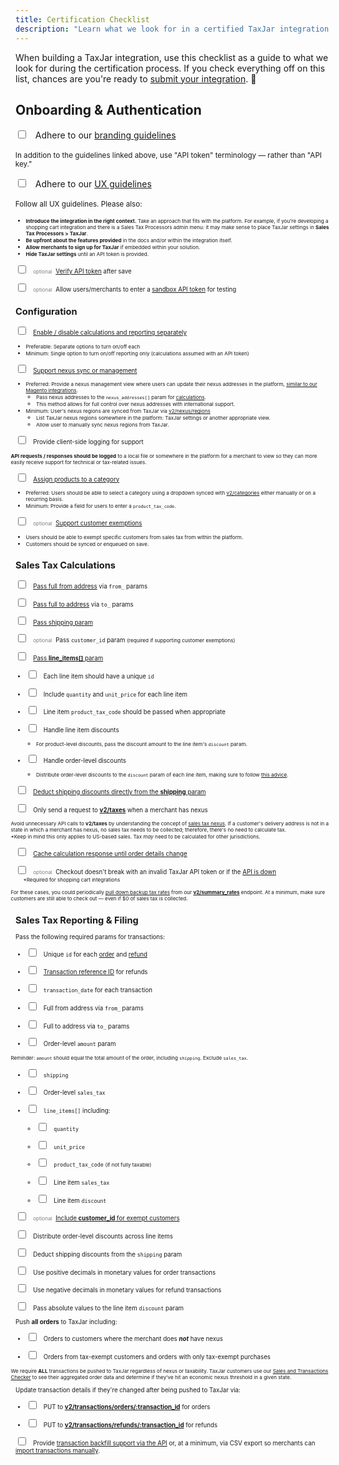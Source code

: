 ```yaml
---
title: Certification Checklist
description: "Learn what we look for in a certified TaxJar integration."
---
```


When building a TaxJar integration, use this checklist as a guide to what we look for during the certification process. If you check everything off on this list, chances are you're ready to [submit your integration](/integrations/submit/). 🎉

## Onboarding & Authentication

<label><input type="checkbox">&nbsp;&nbsp; Adhere to our [branding guidelines](/integrations/onboarding/#section-branding-guidelines)</label>

<ul style="list-style-type: none; margin-left: -1.5rem">
  <li><small>In addition to the guidelines linked above, use "API token" terminology &mdash; rather than "API key."</small></li>
</ul>

<label><input type="checkbox">&nbsp;&nbsp; Adhere to our [UX guidelines](/integrations/authentication/#section-ux-guidelines)</label>

<ul style="list-style-type: none; margin-left: -1.5rem">
  <li><small>Follow all UX guidelines. Please also:<small></li>
</ul>

- <small>**Introduce the integration in the right context.** Take an approach that fits with the platform. For example, if you're developing a shopping cart integration and there is a Sales Tax Processors admin menu: it may make sense to place TaxJar settings in **Sales Tax Processors > TaxJar**.</small>
- <small>**Be upfront about the features provided** in the docs and/or within the integration itself.</small>
- <small>**Allow merchants to sign up for TaxJar** if embedded within your solution.</small>
- <small>**Hide TaxJar settings** until an API token is provided.</small>

<label><input type="checkbox">&nbsp;&nbsp; <small style="color: grey">optional</small>&nbsp; [Verify API token](/integrations/authentication/#section-api-guidelines) after save</label>

<label><input type="checkbox">&nbsp;&nbsp; <small style="color: grey">optional</small>&nbsp; Allow users/merchants to enter a [sandbox API token](/integrations/testing/#section-sandbox-environment) for testing</label>

## Configuration

<label><input type="checkbox">&nbsp;&nbsp; [Enable / disable calculations and reporting separately](/integrations/sales-tax-reporting/#section-ux-guidelines)</label>

- <small>Preferable: Separate options to turn on/off each</small>
- <small>Minimum: Single option to turn on/off reporting only (calculations assumed with an API token)</small>


<label><input type="checkbox">&nbsp;&nbsp; [Support nexus sync or management](/integrations/sales-tax-calculations/#section-nexus-addresses)</label>

- <small>Preferred: Provide a nexus management view where users can update their nexus addresses in the platform, [similar to our Magento integrations](/integrations/sales-tax-calculations/#section-nexus-addresses).</small>
  - <small>Pass nexus addresses to the `nexus_addresses[]` param for [calculations](/api/reference/#taxes).</small>
  - <small>This method allows for full control over nexus addresses with international support.</small>
- <small>Minimum: User's nexus regions are synced from TaxJar via [v2/nexus/regions](/api/reference/#nexus)</small>
  - <small>List TaxJar nexus regions somewhere in the platform: TaxJar settings or another appropriate view.</small>
  - <small>Allow user to manually sync nexus regions from TaxJar.</small>

<label><input type="checkbox">&nbsp;&nbsp; Provide client-side logging for support</label>

<ul style="list-style-type: none; margin-left: -1.5rem">
  <li><small><strong>API requests / responses should be logged</strong> to a local file or somewhere in the platform for a merchant to view so they can more easily receive support for technical or tax-related issues.</small></li>
</ul>

<label><input type="checkbox">&nbsp;&nbsp; [Assign products to a category](/integrations/sales-tax-calculations/#section-product-exemptions)</label>

- <small>Preferred: Users should be able to select a category using a dropdown synced with [v2/categories](/api/reference/#categories) either manually or on a recurring basis.</small>
- <small>Minimum: Provide a field for users to enter a `product_tax_code`.</small>

<label><input type="checkbox">&nbsp;&nbsp; <small style="color: grey">optional</small>&nbsp; [Support customer exemptions](/integrations/sales-tax-calculations/#section-customer-exemptions)</label>

- <small>Users should be able to exempt specific customers from sales tax from within the platform.</small>
- <small>Customers should be synced or enqueued on save.</small>

## Sales Tax Calculations

<label><input type="checkbox">&nbsp;&nbsp; [Pass full from address](/integrations/sales-tax-calculations/#section-from-address) via `from_` params</label>

<label><input type="checkbox">&nbsp;&nbsp; [Pass full to address](/integrations/sales-tax-calculations/#section-to-address) via `to_` params</label>

<label><input type="checkbox">&nbsp;&nbsp; [Pass shipping param](/integrations/sales-tax-calculations/#section-shipping)</label>

<label><input type="checkbox">&nbsp;&nbsp; <small style="color: grey">optional</small>&nbsp; Pass `customer_id` param <small>(required if supporting customer exemptions)</small></label>

<label><input type="checkbox">&nbsp;&nbsp; [Pass **line_items[]** param](/integrations/sales-tax-calculations/#section-line-items)</label>

- <label><input type="checkbox">&nbsp;&nbsp; Each line item should have a unique `id`</label>

- <label><input type="checkbox">&nbsp;&nbsp; Include `quantity` and `unit_price` for each line item</label>

- <label><input type="checkbox">&nbsp;&nbsp; Line item `product_tax_code` should be passed when appropriate</label>

- <label><input type="checkbox">&nbsp;&nbsp; Handle line item discounts</label>
  - <small>For product-level discounts, pass the discount amount to the line item's `discount` param.</small>

- <label><input type="checkbox">&nbsp;&nbsp; Handle order-level discounts</label>
  - <small>Distribute order-level discounts to the `discount` param of each line item, making sure to follow [this advice](/integrations/sales-tax-calculations/#section-line-items).</small>

<label><input type="checkbox">&nbsp;&nbsp; [Deduct shipping discounts directly from the **shipping** param](/integrations/sales-tax-calculations/#section-shipping)</label>

<label><input type="checkbox">&nbsp;&nbsp; Only send a request to [**v2/taxes**](/api/reference/#taxes) when a merchant has nexus</label>

<ul style="list-style-type: none; margin-left: -1.5rem">
  <li><small>Avoid unnecessary API calls to <strong>v2/taxes</strong> by understanding the concept of <a href="https://blog.taxjar.com/sales-tax-nexus-definition/" target=_blank>sales tax nexus</a>. If a customer's delivery address is not in a state in which a merchant has nexus, no sales tax needs to be collected; therefore, there's no need to calculate tax. </small><br><small>*Keep in mind this only applies to US-based sales. Tax <i>may</i> need to be calculated for other jurisdictions.</small></li>
</ul>

<label><input type="checkbox">&nbsp;&nbsp; [Cache calculation response until order details change](/integrations/sales-tax-calculations/#section-api-guidelines)</label>

<label><input type="checkbox">&nbsp;&nbsp; <small style="color: grey">optional</small>&nbsp; Checkout doesn't break with an invalid TaxJar API token or if the <a href="https://status.taxjar.com/" target=_blank>API is down</a></label><br>&emsp;&nbsp;<small>*Required for shopping cart integrations</small>

<ul style="list-style-type: none; margin-left: -1.5rem">
  <li><small>For these cases, you could periodically <a href="/integrations/sales-tax-calculations/#section-api-guidelines">pull down backup tax rates</a> from our <strong><a href="/api/reference/#summarized-rates">v2/summary_rates</a></strong> endpoint. At a minimum, make sure customers are still able to check out &mdash; even if $0 of sales tax is collected.</small></li>
</ul>

## Sales Tax Reporting & Filing

Pass the following required params for transactions:

- <label><input type="checkbox">&nbsp;&nbsp; Unique `id` for each [order](/integrations/sales-tax-reporting/#section-order-transactions) and [refund](/integrations/sales-tax-reporting/#section-refund-transactions)</label>

- <label><input type="checkbox">&nbsp;&nbsp; [Transaction reference ID](/integrations/sales-tax-reporting/#section-refund-transactions) for refunds</label>

- <label><input type="checkbox">&nbsp;&nbsp; `transaction_date` for each transaction</label>

- <label><input type="checkbox">&nbsp;&nbsp; Full from address via `from_` params</label>

- <label><input type="checkbox">&nbsp;&nbsp; Full to address via `to_` params</label>

- <label><input type="checkbox">&nbsp;&nbsp; Order-level `amount` param</label>

<ul style="list-style-type: none; margin-left: -1.5rem">
  <li><small>Reminder: <code>amount</code> should equal the total amount of the order, including <code>shipping</code>. Exclude <code>sales_tax</code>.</small></li>
</ul>

- <label><input type="checkbox">&nbsp;&nbsp; `shipping`</label>

- <label><input type="checkbox">&nbsp;&nbsp; Order-level `sales_tax`</label>

- <label><input type="checkbox">&nbsp;&nbsp; `line_items[]` including:</label>

  - <label><input type="checkbox">&nbsp;&nbsp; `quantity`</label>

  - <label><input type="checkbox">&nbsp;&nbsp; `unit_price`</label>

  - <label><input type="checkbox">&nbsp;&nbsp; `product_tax_code` <small>(if not fully taxable)</small></label>

  - <label><input type="checkbox">&nbsp;&nbsp; Line item `sales_tax`</label>

  - <label><input type="checkbox">&nbsp;&nbsp; Line item `discount`</label>

<label><input type="checkbox">&nbsp;&nbsp; <small style="color: grey">optional</small>&nbsp; [Include **customer_id** for exempt customers](/integrations/sales-tax-calculations/#section-customer-exemptions)</label>

<label><input type="checkbox">&nbsp;&nbsp; Distribute order-level discounts across line items</label>

<label><input type="checkbox">&nbsp;&nbsp; Deduct shipping discounts from the `shipping` param</label>

<label><input type="checkbox">&nbsp;&nbsp; Use positive decimals in monetary values for order transactions</label>

<label><input type="checkbox">&nbsp;&nbsp; Use negative decimals in monetary values for refund transactions</label>

<label><input type="checkbox">&nbsp;&nbsp; Pass absolute values to the line item `discount` param</label>

Push **all orders** to TaxJar including:

- <label><input type="checkbox">&nbsp;&nbsp; Orders to customers where the merchant does **_not_** have nexus</label>

- <label><input type="checkbox">&nbsp;&nbsp; Orders from tax-exempt customers and orders with only tax-exempt purchases</label>

<ul style="list-style-type: none; margin-left: -1.5rem">
  <li><small>We require <strong>ALL</strong> transactions be pushed to TaxJar regardless of nexus or taxability. TaxJar customers use our <a href="https://www.taxjar.com/sales-and-transactions-checker/" target=_blank>Sales and Transactions Checker</a> to see their aggregated order data and determine if they've hit an economic nexus threshold in a given state.</small></li>
</ul>

Update transaction details if they're changed after being pushed to TaxJar via:

- <label><input type="checkbox">&nbsp;&nbsp; PUT to [**v2/transactions/orders/:transaction_id**](/api/reference/#put-update-an-order-transaction) for orders</label>

- <label><input type="checkbox">&nbsp;&nbsp; PUT to [**v2/transactions/refunds/:transaction_id**](/api/reference/#put-update-a-refund-transaction) for refunds</label>

<label><input type="checkbox">&nbsp;&nbsp; Provide [transaction backfill support via the API](/integrations/sales-tax-reporting/#section-backfilling-transactions) or, at a minimum, via CSV export so merchants can <a href="https://blog.taxjar.com/import-transactions-to-taxjar/" target=_blank>import transactions manually</a>.</label>
